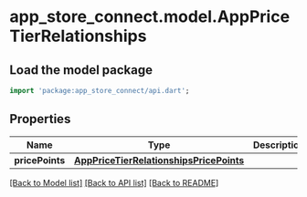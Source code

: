 # app_store_connect.model.AppPriceTierRelationships

## Load the model package
```dart
import 'package:app_store_connect/api.dart';
```

## Properties
Name | Type | Description | Notes
------------ | ------------- | ------------- | -------------
**pricePoints** | [**AppPriceTierRelationshipsPricePoints**](AppPriceTierRelationshipsPricePoints.md) |  | [optional] 

[[Back to Model list]](../README.md#documentation-for-models) [[Back to API list]](../README.md#documentation-for-api-endpoints) [[Back to README]](../README.md)


